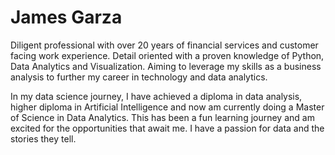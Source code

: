 # James Garza

Diligent professional with over 20 years of financial services and customer facing work experience. Detail oriented with a proven knowledge of Python, Data Analytics and Visualization. Aiming to leverage my skills as a business analysis to further my career in technology and data analytics. 

In my data science journey, I have achieved a diploma in data analysis, higher diploma in Artificial Intelligence and now am currently doing a Master of Science in Data Analytics.  This has been a fun learning journey and am excited for the opportunities that await me.  I have a passion for data and the stories they tell.

